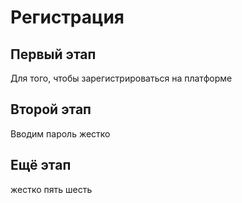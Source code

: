 # Регистрация

## Первый этап
Для того, чтобы зарегистрироваться на платформе

## Второй этап
Вводим пароль жестко

## Ещё этап
жестко пять шесть